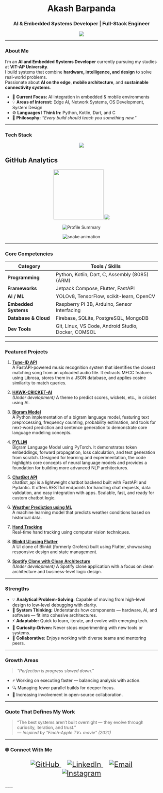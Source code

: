 
<h1 align="center">Akash Barpanda</h1>
<h3 align="center">AI & Embedded Systems Developer | Full-Stack Engineer</h3>

<p align="center">
  <a href="https://github.com/AkashBarpanda">
    <img src="https://readme-typing-svg.herokuapp.com?font=Fira+Code&weight=600&size=22&pause=1000&color=36BCF7&center=true&vCenter=true&width=500&lines=AI+%26+Embedded+Systems+Engineer;Flutter+%26+Jetpack+Compose+Developer;Python+Backend+%26+System+Architecture;Always+Learning%2C+Building%2C+Improving!"/>
  </a>
</p>

---

###  About Me

I’m an **AI and Embedded Systems Developer** currently pursuing my studies at **VIT-AP University**.  
I build systems that combine **hardware, intelligence, and design** to solve real-world problems.  
Passionate about **AI on the edge**, **mobile architecture**, and **sustainable connectivity systems**.

- 🔭 **Current Focus:** AI integration in embedded & mobile environments  
- 💡 **Areas of Interest:** Edge AI, Network Systems, OS Development, System Design  
- ⚙️ **Languages I Think In:** Python, Kotlin, Dart, and C  
- 🧭 **Philosophy:** *“Every build should teach you something new.”*

---

###  Tech Stack

<p align="center">
  <img src="https://skillicons.dev/icons?i=python,java,dart,flutter,kotlin,androidstudio,firebase,linux,terraform,figma,git,github,docker,c,vscode,raspberrypi,tensorflow,pytorch,opencv,sqlite,mongodb,fastapi" />
</p>

##  GitHub Analytics

<p align="center">
  <img src="https://github-readme-stats.vercel.app/api?username=AKASH-KUMAR-BARPANDA&show_icons=true&theme=tokyonight&hide_border=true" height="165" />
 <img src="https://github-readme-stats.vercel.app/api/top-langs/?username=AKASH-KUMAR-BARPANDA&layout=compact&theme=tokyonight&hide_border=true" />
</p>

<p align="center">
  <img src="https://github-profile-summary-cards.vercel.app/api/cards/profile-details?username=AKASH-KUMAR-BARPANDA&theme=tokyonight" alt="Profile Summary" />
</p>

<p align="center">
  <picture>
    <source media="(prefers-color-scheme: dark)" srcset="https://raw.githubusercontent.com/AkashBarpanda/AkashBarpanda/output/github-contribution-grid-snake-dark.svg" />
    <source media="(prefers-color-scheme: light)" srcset="https://raw.githubusercontent.com/AkashBarpanda/AkashBarpanda/output/github-contribution-grid-snake.svg" />
    <img alt="snake animation" src="https://raw.githubusercontent.com/AkashBarpanda/AkashBarpanda/output/github-contribution-grid-snake.svg" />
  </picture>
</p>

---

###  Core Competencies

| Category | Tools / Skills |
|-----------|----------------|
| **Programming** | Python, Kotlin, Dart, C, Assembly (8085)(ARM) |
| **Frameworks** | Jetpack Compose, Flutter, FastAPI |
| **AI / ML** | YOLOv8, TensorFlow, scikit-learn, OpenCV |
| **Embedded Systems** | Raspberry Pi 3B, Arduino, Sensor Interfacing |
| **Database & Cloud** | Firebase, SQLite, PostgreSQL, MongoDB |
| **Dev Tools** | Git, Linux, VS Code, Android Studio, Docker, COMSOL |

---

###  Featured Projects

1. **[Tune-ID API](https://github.com/AKASH-KUMAR-BARPANDA/Tune-ID_API)**  
   A FastAPI-powered music recognition system that identifies the closest matching song from an uploaded audio file. It extracts MFCC features using Librosa, stores them in a JSON database, and applies cosine similarity to match queries.

2. **[HAWK-CRICKET-AI](https://github.com/AKASH-KUMAR-BARPANDA/HAWK-CRICKET-AI)**  
   *(Under development)* A theme to predict scores, wickets, etc., in cricket using AI.

3. **[Bigram Model](https://github.com/AKASH-KUMAR-BARPANDA/Bigram_model)**  
   A Python implementation of a bigram language model, featuring text preprocessing, frequency counting, probability estimation, and tools for next-word prediction and sentence generation to demonstrate core language modeling concepts.

4. **[PYLLM](https://github.com/AKASH-KUMAR-BARPANDA/PYLLM)**  
   Bigram Language Model using PyTorch. It demonstrates token embeddings, forward propagation, loss calculation, and text generation from scratch. Designed for learning and experimentation, the code highlights core concepts of neural language models and provides a foundation for building more advanced NLP architectures.

5. **[ChatBot API](https://github.com/AKASH-KUMAR-BARPANDA/ChatBot_API)**  
   chatBot_api is a lightweight chatbot backend built with FastAPI and Pydantic. It offers RESTful endpoints for handling chat requests, data validation, and easy integration with apps. Scalable, fast, and ready for custom chatbot logic.

6. **[Weather Prediction using ML](https://github.com/AKASH-KUMAR-BARPANDA/Weather_prediction_using_ML)**  
   A machine learning model that predicts weather conditions based on historical data.

7. **[Hand Tracking](https://github.com/AKASH-KUMAR-BARPANDA/Hand_Tracking)**  
   Real-time hand tracking using computer vision techniques.

8. **[Blinkit UI using Flutter](https://github.com/AKASH-KUMAR-BARPANDA/Blinkit_UI_Flutter)**  
   A UI clone of Blinkit (formerly Grofers) built using Flutter, showcasing responsive design and state management.

9. **[Spotify Clone with Clean Architecture](https://github.com/AKASH-KUMAR-BARPANDA/Spotify_Clone_Clean_Architecture)**  
   *(Under development)* A Spotify clone application with a focus on clean architecture and business-level logic design.

---

###  Strengths

- 💡 **Analytical Problem-Solving:** Capable of moving from high-level design to low-level debugging with clarity.  
- 🧩 **System Thinking:** Understands how components — hardware, AI, and software — fit into cohesive architectures.  
- ⚡ **Adaptable:** Quick to learn, iterate, and evolve with emerging tech.  
- 🧠 **Curiosity-Driven:** Never stops experimenting with new tools or systems.  
- 🤝 **Collaborative:** Enjoys working with diverse teams and mentoring peers.  

---

###  Growth Areas

> _“Perfection is progress slowed down.”_

- ⚡ Working on executing faster — balancing analysis with action.  
- 🔍 Managing fewer parallel builds for deeper focus.  
- 🌱 Increasing involvement in open-source collaboration.  

---

###  Quote That Defines My Work

> “The best systems aren’t built overnight — they evolve through curiosity, iteration, and trust.”  
> — *Inspired by “Finch-Apple TV+ movie” (2021)*

---

### 🌐 Connect With Me

<p align="center" style="font-size: 24px;">
  <a href="https://github.com/AkashBarpanda" target="_blank" style="margin: 10px;">
    <img src="https://img.shields.io/badge/GitHub-121011?style=for-the-badge&logo=github&logoColor=white&labelColor=000000&logoWidth=40" alt="GitHub"/>
  </a>
  <a href="https://www.linkedin.com/in/akash-barpanda-1b6815290/" target="_blank" style="margin: 10px;">
    <img src="https://img.shields.io/badge/LinkedIn-0A66C2?style=for-the-badge&logo=linkedin&logoColor=white&labelColor=0A66C2&logoWidth=40" alt="LinkedIn"/>
  </a>
  <a href="mailto:akbarpanda15@gmail.com" style="margin: 10px;">
    <img src="https://img.shields.io/badge/Email-D14836?style=for-the-badge&logo=gmail&logoColor=white&labelColor=D14836&logoWidth=40" alt="Email"/>
  </a>
  <a href="https://www.instagram.com/__akash__0023/" target="_blank" style="margin: 10px;">
    <img src="https://img.shields.io/badge/Instagram-E4405F?style=for-the-badge&logo=instagram&logoColor=white&labelColor=E4405F&logoWidth=40" alt="Instagram"/>
  </a>
</p>
----

